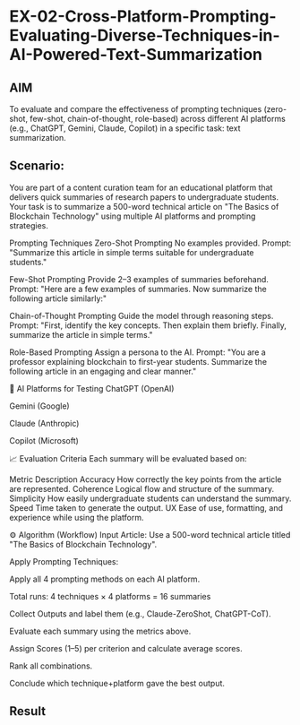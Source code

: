 # EX-02-Cross-Platform-Prompting-Evaluating-Diverse-Techniques-in-AI-Powered-Text-Summarization

## AIM
To evaluate and compare the effectiveness of prompting techniques (zero-shot, few-shot, chain-of-thought, role-based) across different AI platforms (e.g., ChatGPT, Gemini, Claude, Copilot) in a specific task: text summarization.

## Scenario:
You are part of a content curation team for an educational platform that delivers quick summaries of research papers to undergraduate students. Your task is to summarize a 500-word technical article on "The Basics of Blockchain Technology" using multiple AI platforms and prompting strategies.

Prompting Techniques
Zero-Shot Prompting
No examples provided.
Prompt: "Summarize this article in simple terms suitable for undergraduate students."

Few-Shot Prompting
Provide 2–3 examples of summaries beforehand.
Prompt:
"Here are a few examples of summaries. Now summarize the following article similarly:"

Chain-of-Thought Prompting
Guide the model through reasoning steps.
Prompt:
"First, identify the key concepts. Then explain them briefly. Finally, summarize the article in simple terms."

Role-Based Prompting
Assign a persona to the AI.
Prompt:
"You are a professor explaining blockchain to first-year students. Summarize the following article in an engaging and clear manner."

🤖 AI Platforms for Testing
ChatGPT (OpenAI)

Gemini (Google)

Claude (Anthropic)

Copilot (Microsoft)

📈 Evaluation Criteria
Each summary will be evaluated based on:

Metric	Description
Accuracy	How correctly the key points from the article are represented.
Coherence	Logical flow and structure of the summary.
Simplicity	How easily undergraduate students can understand the summary.
Speed	Time taken to generate the output.
UX	Ease of use, formatting, and experience while using the platform.

⚙️ Algorithm (Workflow)
Input Article: Use a 500-word technical article titled "The Basics of Blockchain Technology".

Apply Prompting Techniques:

Apply all 4 prompting methods on each AI platform.

Total runs: 4 techniques × 4 platforms = 16 summaries

Collect Outputs and label them (e.g., Claude-ZeroShot, ChatGPT-CoT).

Evaluate each summary using the metrics above.

Assign Scores (1–5) per criterion and calculate average scores.

Rank all combinations.

Conclude which technique+platform gave the best output.



## Result


